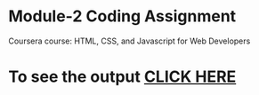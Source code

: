# Module-2 Coding Assignment

Coursera course: HTML, CSS, and Javascript for Web Developers

# To see the output [CLICK HERE]("file:///C:/Users/Shreya/mod2/index.html")
